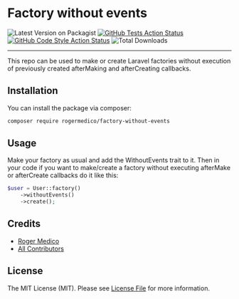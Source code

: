 # Factory without events

![Latest Version on Packagist](https://img.shields.io/packagist/v/rogermedico/factory-without-events)
[![GitHub Tests Action Status](https://img.shields.io/github/actions/workflow/status/:vendor_slug/:package_slug/run-tests.yml?branch=main&label=tests&style=flat-square)](https://github.com/:vendor_slug/:package_slug/actions?query=workflow%3Arun-tests+branch%3Amain)
[![GitHub Code Style Action Status](https://img.shields.io/github/actions/workflow/status/:vendor_slug/:package_slug/fix-php-code-style-issues.yml?branch=main&label=code%20style&style=flat-square)](https://github.com/:vendor_slug/:package_slug/actions?query=workflow%3A"Fix+PHP+code+style+issues"+branch%3Amain)
![Total Downloads](https://img.shields.io/packagist/dt/rogermedico/factory-without-events)

---
This repo can be used to make or create Laravel factories without execution of previously created afterMaking and afterCreating callbacks.

## Installation

You can install the package via composer:

```bash
composer require rogermedico/factory-without-events
```

## Usage

Make your factory as usual and add the WithoutEvents trait to it. Then in your code if you want to make/create a factory without executing afterMake or afterCreate callbacks do it like this:

```php
$user = User::factory()
    ->withoutEvents()
    ->create();
```

## Credits

- [Roger Medico](https://github.com/rogermedico)
- [All Contributors](../../contributors)

## License

The MIT License (MIT). Please see [License File](LICENSE.md) for more information.
